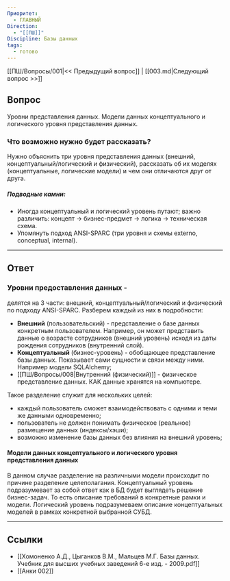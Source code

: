 ```yaml
---
Приоритет:
  - ГЛАВНЫЙ
Direction:
  - "[[ПШ]]"
Discipline: Базы данных
tags:
  - готово
---
```

[[ПШ/Вопросы/001|<< Предыдущий вопрос]] | [[003.md|Следующий вопрос >>]]
## Вопрос
Уровни представления данных. Модели данных концептуального и логического уровня представления данных.

### Что возможно нужно будет рассказать?
Нужно объяснить три уровня представления данных (внешний, концептуальный/логический и физический), рассказать об их моделях (концептуальные, логические модели) и чем они отличаются друг от друга.  
##### Подводные камни:
- Иногда концептуальный и логический уровень путают; важно различить: концепт → бизнес-предмет → логика → техническая схема.
- Упомянуть подход ANSI-SPARC (три уровня и схемы externo, conceptual, internal).

---
## Ответ
### Уровни предоставления данных -
делятся на 3 части: внешний, концептуальный/логический и физический по подходу ANSI-SPARC. Разберем каждый из них в подробности:
- **Внешний** (пользовательский) - представление о базе данных конкретным пользователем. Например, он может представить данные о возрасте сотрудников (внешний уровень) исходя из даты рождения сотрудников (внутренний слой).
- **Концептуальный** (бизнес-уровень) - обобщающее представление базы данных. Показывает сами сущности и связи между ними. Например модели SQLAlchemy;
- [[ПШ/Вопросы/008|Внутренний (физический)]] - физическое представление данных. КАК данные хранятся на компьютере.

Такое разделение служит для нескольких целей:
- каждый пользователь сможет взаимодействовать с одними и теми же данными одновременно;
- пользователь не должен понимать физическое (реальное) размещение данных (индексы/хэши);
- возможно изменение базы данных без влияния на внешний уровень;
#### Модели данных концептуального и логического уровня представления данных
В данном случае разделение на различными модели происходит по причине разделение целеполагания. Концептуальный уровень подразумевает за собой ответ как в БД будет выглядеть решение бизнес-задач. То есть описание требований в конкретные рамки и модели. Логический уровень подразумеваем описание концептуальных моделей в рамках конкретной выбранной СУБД.

---
## Ссылки
- [[Хомоненко А.Д., Цыганков В.М., Мальцев М.Г. Базы данных. Учебник для высших учебных заведений 6-е изд. - 2009.pdf]]
- [[Анки 002]]